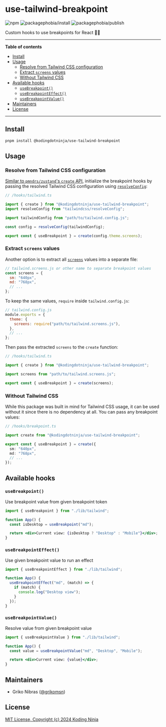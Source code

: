 <!-- markdownlint-disable MD033 MD036 MD041 -->

# use-tailwind-breakpoint

![npm](https://badgen.net/npm/v/@kodingdotninja/use-tailwind-breakpoint)
![packagephobia/install](https://badgen.net/packagephobia/install/@kodingdotninja/use-tailwind-breakpoint)
![packagephobia/publish](https://badgen.net/packagephobia/publish/@kodingdotninja/use-tailwind-breakpoint)

Custom hooks to use breakpoints for React 🎐🔨

---

**Table of contents**

- [Install](#install)
- [Usage](#usage)
  - [Resolve from Tailwind CSS configuration](#resolve-from-tailwind-css-configuration)
  - [Extract `screens` values](#extract-screens-values)
  - [Without Tailwind CSS](#without-tailwind-css)
- [Available hooks](#available-hooks)
  - [`useBreakpoint()`](#usebreakpoint)
  - [`useBreakpointEffect()`](#usebreakpointeffect)
  - [`useBreakpointValue()`](#usebreakpointvalue)
- [Maintainers](#maintainers)
- [License](#license)

---

## Install

```sh
pnpm install @kodingdotninja/use-tailwind-breakpoint
```

## Usage

### Resolve from Tailwind CSS configuration

[Similar to `pmndrs/zustand`'s `create` API](https://github.com/pmndrs/zustand/#first-create-a-store), initialize the breakpoint hooks by passing the resolved Tailwind CSS configuration using [`resolveConfig`](https://github.com/tailwindlabs/tailwindcss/blob/master/src/util/resolveConfig.js):

```ts
// /hooks/tailwind.ts

import { create } from "@kodingdotninja/use-tailwind-breakpoint";
import resolveConfig from "tailwindcss/resolveConfig";

import tailwindConfig from "path/to/tailwind.config.js";

const config = resolveConfig(tailwindConfig);

export const { useBreakpoint } = create(config.theme.screens);
```

### Extract `screens` values

Another option is to extract all [`screens`](https://tailwindcss.com/docs/breakpoints) values into a separate file:

```js
// tailwind.screens.js or other name to separate breakpoint values
const screens = {
  sm: "640px",
  md: "768px",
  // ...
};
```

To keep the same values, `require` inside `tailwind.config.js`:

```js
// tailwind.config.js
module.exports = {
  theme: {
    screens: require("path/to/tailwind.screens.js"),
  },
  // ...
};
```

Then pass the extracted `screens` to the `create` function:

```ts
// /hooks/tailwind.ts

import { create } from "@kodingdotninja/use-tailwind-breakpoint";

import screens from "path/to/tailwind.screens.js";

export const { useBreakpoint } = create(screens);
```

### Without Tailwind CSS

While this package was built in mind for Tailwind CSS usage, it can be used without it since there is no dependency at all. You can pass any breakpoint values:

```ts
// /hooks/breakpoint.ts

import create from "@kodingdotninja/use-tailwind-breakpoint";

export const { useBreakpoint } = create({
  sm: "640px",
  md: "768px",
  // ...
});
```

## Available hooks

### `useBreakpoint()`

Use breakpoint value from given breakpoint token

```jsx
import { useBreakpoint } from "./lib/tailwind";

function App() {
  const isDesktop = useBreakpoint("md");

  return <div>Current view: {isDesktop ? "Desktop" : "Mobile"}</div>;
}
```

### `useBreakpointEffect()`

Use given breakpoint value to run an effect

```jsx
import { useBreakpointEffect } from "./lib/tailwind";

function App() {
  useBreakpointEffect("md", (match) => {
    if (match) {
      console.log("Desktop view");
    }
  });
}
```

### `useBreakpointValue()`

Resolve value from given breakpoint value

```jsx
import { useBreakpointValue } from "./lib/tailwind";

function App() {
  const value = useBreakpointValue("md", "Desktop", "Mobile");

  return <div>Current view: {value}</div>;
}
```

## Maintainers

- Griko Nibras ([@grikomsn](https://github.com/grikomsn))

## License

[MIT License, Copyright (c) 2024 Koding Ninja](./LICENSE)
